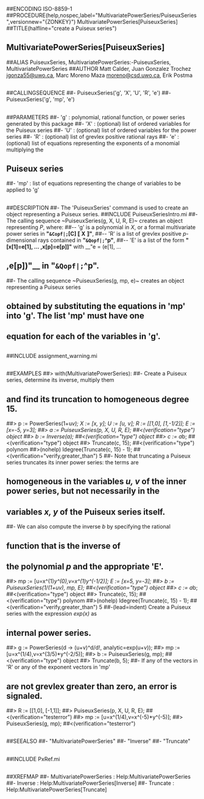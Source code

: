 ##ENCODING ISO-8859-1
##PROCEDURE(help,nospec,label="MultivariatePowerSeries/PuiseuxSeries",versionnew="{ZONKEY}") MultivariatePowerSeries[PuiseuxSeries]
##TITLE(halfline="create a Puiseux series")
##    MultivariatePowerSeries[PuiseuxSeries]
##ALIAS PuiseuxSeries, MultivariatePowerSeries:-PuiseuxSeries, MultivariatePowerSeries
##AUTHOR Matt Calder, Juan Gonzalez Trochez jgonza55@uwo.ca, Marc Moreno Maza moreno@csd.uwo.ca, Erik Postma
##
##CALLINGSEQUENCE
##- PuiseuxSeries('g', 'X', 'U', 'R', 'e')
##- PuiseuxSeries('g', 'mp', 'e')
##
##PARAMETERS
##- 'g' : polynomial, rational function, or power series generated by this package
##- 'X' : (optional) list of ordered variables for the Puiseux series 
##- 'U' : (optional) list of ordered variables for the power series
##- 'R' : (optional) list of grevlex positive rational rays
##- 'e' : (optional) list of equations representing the exponents of a monomial multiplying the
##   Puiseux series
##- 'mp' : list of equations representing the change of variables to be applied to 'g'
##
##DESCRIPTION
##- The 'PuiseuxSeries' command is used to create an object representing a Puiseux series.
##INCLUDE PuiseuxSeriesIntro.mi
##- The calling sequence ~PuiseuxSeries(g, X, U, R, E)~ creates an object representing _P_, where:
##-- 'g' is a polynomial in _X_, or a formal multivariate power series in __"`&Copf|;`[C] &lobrk; X &robrk;"__,
##-- 'R' is a list of grevlex positive _p_-dimensional rays contained in __"`&Qopf|;`^p"__,
##-- 'E' is a list of the form __"[x[1]=e[1], &hellip; ,x[p]=e[p]]"__ with __"e = (e[1], &hellip;
##  ,e[p])"__ in __"`&Qopf|;`^p"__.
##- The calling sequence ~PuiseuxSeries(g, mp, e)~ creates an object representing a Puiseux series
##  obtained by substituting the equations in 'mp' into 'g'. The list 'mp' must have one
## 	equation for each of the variables in 'g'.
##
##INCLUDE assignment_warning.mi
##
##EXAMPLES
##> with(MultivariatePowerSeries):
##- Create a Puiseux series, determine its inverse, multiply them 
##  and find its truncation to homogeneous degree 15. 
##> p := PowerSeries(1+u*v); X := [x, y]; U := [u, v]; R := [[1,0], [1,-1/2]]; E := [x=-5, y=3];
##> a := PuiseuxSeries(p, X, U, R, E);
##<(verification="type") object
##> b := Inverse(a);
##<(verification="type") object
##> c := a*b;
##<(verification="type") object
##> Truncate(c, 15);
##<(verification="type") polynom
##>(nohelp) ldegree(Truncate(c, 15) - 1);
##<(verification="verify,greater_than") 5
##- Note that truncating a Puiseux series truncates its inner power series: the terms are
##  homogeneous in the variables _u, v_ of the inner power series, but not necessarily in the
##  variables _x, y_ of the Puiseux series itself.
##- We can also compute the inverse _b_ by specifying the rational 
##	function that is the inverse of
##  the polynomial _p_ and the appropriate 'E'.
##> mp := [u=x^(1)*y^(0),v=x^(1)*y^(-1/2)]; E := [x=5, y=-3];
##> b := PuiseuxSeries(1/(1+u*v), mp, E);
##<(verification="type") object
##> c := a*b;
##<(verification="type") object
##> Truncate(c, 15);
##<(verification="type") polynom
##>(nohelp) ldegree(Truncate(c, 15) - 1);
##<(verification="verify,greater_than") 5
##-(lead=indent) Create a Puiseux series with the expression _exp(x)_ as
##	internal power series.
##>	g := PowerSeries(d -> (u+v)^d/d!, analytic=exp(u+v));
##> mp := [u=x^(1/4),v=x^(3/5)*y^(-2/5)];
##> b := PuiseuxSeries(g, mp);
##<(verification="type") object
##> Truncate(b, 5);
##- If any of the vectors in 'R' or any of the exponent vectors in 'mp'
## 	are not grevlex greater than zero, an error is signaled.
##> R := [[1,0], [-1,1]];
##>	PuiseuxSeries(p, X, U, R, E);
##<(verification="testerror") 
##> mp := [u=x^(1/4),v=x^(-5)*y^(-5)];
##> PuiseuxSeries(g, mp);
##<(verification="testerror") 
##
##SEEALSO
##- "MultivariatePowerSeries"
##- "Inverse"
##- "Truncate"
##
##INCLUDE PxRef.mi
##
##XREFMAP
##- MultivariatePowerSeries : Help:MultivariatePowerSeries
##- Inverse :  Help:MultivariatePowerSeries[Inverse]
##- Truncate : Help:MultivariatePowerSeries[Truncate]
